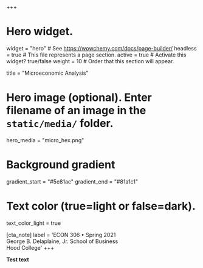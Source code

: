 +++
# Hero widget.
widget = "hero"  # See https://wowchemy.com/docs/page-builder/
headless = true  # This file represents a page section.
active = true  # Activate this widget? true/false
weight = 10  # Order that this section will appear.

title = "Microeconomic Analysis"

# Hero image (optional). Enter filename of an image in the `static/media/` folder.
hero_media = "micro_hex.png"

# Background gradient
gradient_start = "#5e81ac"
gradient_end = "#81a1c1"

# Text color (true=light or false=dark).
text_color_light = true

[cta_note]
  label = 'ECON 306 • Spring 2021<br>George B. Delaplaine, Jr. School of Business<br>Hood College'
+++

**Test text**
